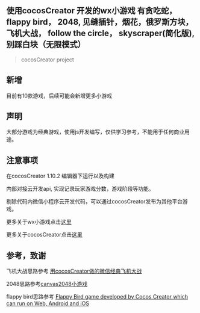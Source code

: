 ## 使用cocosCreator 开发的wx小游戏 有贪吃蛇，flappy bird， 2048, 见缝插针，烟花，俄罗斯方块， 飞机大战， follow the circle， skyscraper(简化版), 别踩白块（无限模式）

> cocosCreator project

## 新增
目前有10款游戏，后续可能会新增更多小游戏

## 声明
大部分游戏为经典游戏，使用js开发编写，仅供学习参考，不能用于任何商业用途。

## 注意事项 
在cocosCreator 1.10.2 编辑器下运行以及构建

内部对接云开发api, 实现记录玩家游戏分数，游戏阶段等功能。

剔除代码内微信小程序云开发代码，可以通过cocosCreator发布为其他平台游戏。

更多关于wx小游戏点击[这里](https://developers.weixin.qq.com/minigame/dev/index.html)

更多关于cocosCreator点击[这里](http://www.cocos.com/)

## 参考，致谢
飞机大战思路参考 [用cocosCreator做的微信经典飞机大战](https://github.com/A123asdo11/aircraft_war)

2048思路参考[canvas2048小游戏](https://github.com/geekape/canvas2048)

flappy bird思路参考 [Flappy Bird game developed by Cocos Creator which can run on Web, Android and iOS](https://github.com/AvatarQing/FlappyBird)

